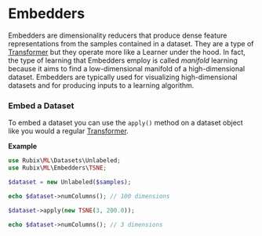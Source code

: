 # Embedders
Embedders are dimensionality reducers that produce dense feature representations from the samples contained in a dataset. They are a type of [Transformer](../transformers/api.md) but they operate more like a Learner under the hood. In fact, the type of learning that Embedders employ is called *manifold* learning because it aims to find a low-dimensional manifold of a high-dimensional dataset. Embedders are typically used for visualizing high-dimensional datasets and for producing inputs to a learning algorithm.

### Embed a Dataset
To embed a dataset you can use the `apply()` method on a dataset object like you would a regular [Transformer](../transformers/api.md).

**Example**

```php
use Rubix\ML\Datasets\Unlabeled;
use Rubix\ML\Embedders\TSNE;

$dataset = new Unlabeled($samples);

echo $dataset->numColumns(); // 100 dimensions

$dataset->apply(new TSNE(3, 200.0));

echo $dataset->numColumns(); // 3 dimensions
```